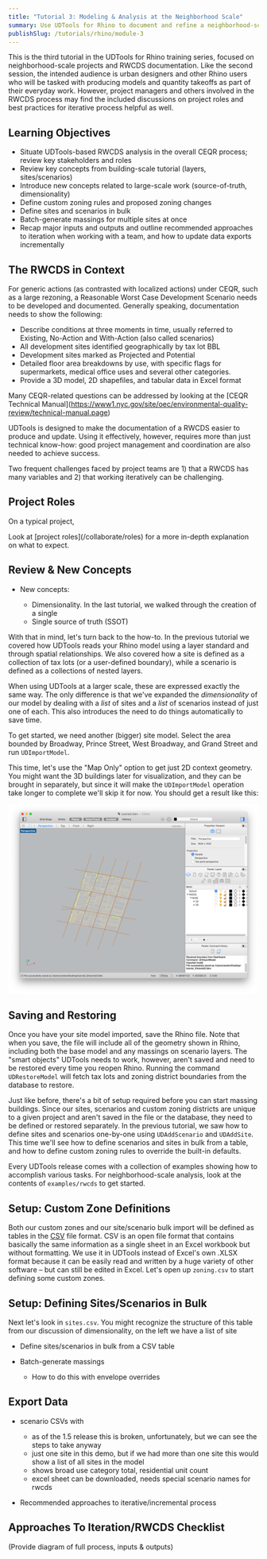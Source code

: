 ```yaml
---
title: "Tutorial 3: Modeling & Analysis at the Neighborhood Scale"
summary: Use UDTools for Rhino to document and refine a neighborhood-scale RWCDS.
publishSlug: /tutorials/rhino/module-3
---
```

This is the third tutorial in the UDTools for Rhino training series, focused on neighborhood-scale projects and RWCDS documentation. Like the second session, the intended audience is urban designers and other Rhino users who will be tasked with producing models and quantity takeoffs as part of their everyday work. However, project managers and others involved in the RWCDS process may find the included discussions on project roles and best practices for iterative process helpful as well.

## Learning Objectives

* Situate UDTools-based RWCDS analysis in the overall CEQR process; review key stakeholders and roles
* Review key concepts from building-scale tutorial (layers, sites/scenarios)
* Introduce new concepts related to large-scale work (source-of-truth, dimensionality)
* Define custom zoning rules and proposed zoning changes
* Define sites and scenarios in bulk
* Batch-generate massings for multiple sites at once
* Recap major inputs and outputs and outline recommended approaches to iteration when working with a team, and how to update data exports incrementally

## The RWCDS in Context

For generic actions (as contrasted with localized actions) under CEQR, such as a large rezoning, a Reasonable Worst Case Development Scenario needs to be developed and documented. Generally speaking, documentation needs to show the following:

* Describe conditions at three moments in time, usually referred to Existing, No-Action and With-Action (also called scenarios)
* All development sites identified geographically by tax lot BBL
* Development sites marked as Projected and Potential
* Detailed floor area breakdowns by use, with specific flags for supermarkets, medical office uses and several other categories.
* Provide a 3D model, 2D shapefiles, and tabular data in Excel format

Many CEQR-related questions can be addressed by looking at the \[CEQR Technical Manual](https://www1.nyc.gov/site/oec/environmental-quality-review/technical-manual.page)

UDTools is designed to make the documentation of a RWCDS easier to produce and update. Using it effectively, however, requires more than just technical know-how: good project management and coordination are also needed to achieve success.

Two frequent challenges faced by project teams are 1) that a RWCDS has many variables and 2) that working iteratively can be challenging. 

## Project Roles

On a typical project, 

Look at \[project roles](/collaborate/roles) for a more in-depth explanation on what to expect.

## Review & New Concepts

* New concepts:

  * Dimensionality. In the last tutorial, we walked through the creation of a single 
  * Single source of truth (SSOT)

With that in mind, let's turn back to the how-to. In the previous tutorial we covered how UDTools reads your Rhino model using a layer standard and through spatial relationships. We also covered how a site is defined as a collection of tax lots (or a user-defined boundary), while a scenario is defined as a collections of nested layers.

When using UDTools at a larger scale, these are expressed exactly the same way. The only difference is that we've expanded the *dimensionality* of our model by dealing with a *list* of sites and a *list* of scenarios instead of just one of each. This also introduces the need to do things automatically to save time.

To get started, we need another (bigger) site model. Select the area bounded by Broadway, Prince Street, West Broadway, and Grand Street and run `UDImportModel`.

This time, let's use the "Map Only" option to get just 2D context geometry. You might want the 3D buildings later for visualization, and they can be brought in separately, but since it will make the `UDImportModel` operation take longer to complete we'll skip it for now. You should get a result like this:

![UDImportModel result](importmodel_result.png)

## Saving and Restoring

Once you have your site model imported, save the Rhino file. Note that when you save, the file will include all of the geometry shown in Rhino, including both the base model and any massings on scenario layers. The "smart objects" UDTools needs to work, however, aren't saved and need to be restored every time you reopen Rhino. Running the command `UDRestoreModel` will fetch tax lots and zoning district boundaries from the database to restore.

Just like before, there's a bit of setup required before you can start massing buildings. Since our sites, scenarios and custom zoning districts are unique to a given project and aren't saved in the file or the database, they need to be defined or restored separately. In the previous tutorial, we saw how to define sites and scenarios one-by-one using `UDAddScenario` and `UDAddSite`. This time we'll see how to define scenarios and sites in bulk from a table, and how to define custom zoning rules to override the built-in defaults.

Every UDTools release comes with a collection of examples showing how to accomplish various tasks. For neighborhood-scale analysis, look at the contents of `examples/rwcds` to get started.

## Setup: Custom Zone Definitions

Both our custom zones and our site/scenario bulk import will be defined as tables in the [CSV](https://en.wikipedia.org/wiki/Comma-separated_values) file format. CSV is an open file format that contains basically the same information as a single sheet in an Excel workbook but without formatting. We use it in UDTools instead of Excel's own .XLSX format because it can be easily read and written by a huge variety of other software – but can still be edited in Excel. Let's open up `zoning.csv` to start defining some custom zones.

## Setup: Defining Sites/Scenarios in Bulk

Next let's look in `sites.csv`. You might recognize the structure of this table from our discussion of dimensionality, on the left we have a list of site 

* Define sites/scenarios in bulk from a CSV table
* Batch-generate massings

  * How to do this with envelope overrides

## Export Data

* scenario CSVs with 

  * as of the 1.5 release this is broken, unfortunately, but we can see the steps to take anyway
  * just one site in this demo, but if we had more than one site this would show a list of all sites in the model
  * shows broad use category total, residential unit count
  * excel sheet can be downloaded, needs special scenario names for rwcds
* Recommended approaches to iterative/incremental process

## Approaches To Iteration/RWCDS Checklist

(Provide diagram of full process, inputs & outputs)


